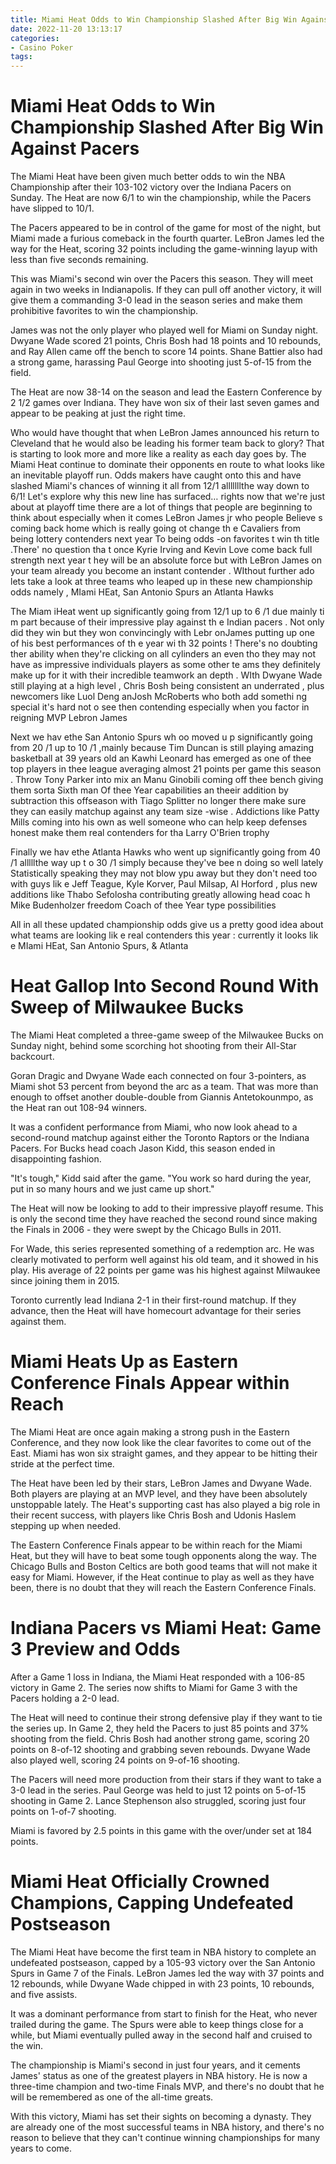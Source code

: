 ```yaml
---
title: Miami Heat Odds to Win Championship Slashed After Big Win Against Pacers
date: 2022-11-20 13:13:17
categories:
- Casino Poker
tags:
---
```



#  Miami Heat Odds to Win Championship Slashed After Big Win Against Pacers

The Miami Heat have been given much better odds to win the NBA Championship after their 103-102 victory over the Indiana Pacers on Sunday. The Heat are now 6/1 to win the championship, while the Pacers have slipped to 10/1.

The Pacers appeared to be in control of the game for most of the night, but Miami made a furious comeback in the fourth quarter. LeBron James led the way for the Heat, scoring 32 points including the game-winning layup with less than five seconds remaining.

This was Miami's second win over the Pacers this season. They will meet again in two weeks in Indianapolis. If they can pull off another victory, it will give them a commanding 3-0 lead in the season series and make them prohibitive favorites to win the championship.

James was not the only player who played well for Miami on Sunday night. Dwyane Wade scored 21 points, Chris Bosh had 18 points and 10 rebounds, and Ray Allen came off the bench to score 14 points. Shane Battier also had a strong game, harassing Paul George into shooting just 5-of-15 from the field.

The Heat are now 38-14 on the season and lead the Eastern Conference by 2 1/2 games over Indiana. They have won six of their last seven games and appear to be peaking at just the right time.



Who would have thought that when LeBron James announced his return to Cleveland that he would also be leading his former team back to glory? That is starting to look more and more like a reality as each day goes by. The Miami Heat continue to dominate their opponents en route to what looks like an inevitable playoff run. Odds makers have caught onto this and have slashed Miami's chances of winning it all from 12/1 alllllllthe way down to 6/1! Let's explore why this new line has surfaced…
 rights now that we're just about at playoff time there are a lot of things that people are beginning to think about especially when it comes LeBron James jr who people Believe s coming back home which is really going ot change th e Cavaliers from being lottery contenders next year To being odds -on favorites t win th title .There' no question tha t once Kyrie Irving and Kevin Love come back full strength next year t hey will be an absolute force but with LeBron James on your team already you become an instant contender . WIthout further ado lets take a look at three teams who leaped up in these new championship odds namely , MIami HEat, San Antonio Spurs an Atlanta Hawks




The Miam iHeat went up significantly going from 12/1 up to 6 /1 due mainly ti m part because of their impressive play against th e Indian pacers . Not only did they win but they won convincingly with Lebr onJames putting up one of his best performances of th e year wi th 32 points ! There's no doubting ther ability when they're clicking on all cylinders an even tho they may not have as impressive individuals players as some other te ams they definitely make up for it with their incredible teamwork an depth . WIth Dwyane Wade still playing at a high level , Chris Bosh being consistent an underrated , plus newcomers like Luol Deng anJosh McRoberts who both add somethi ng special it's hard not o see then contending especially when you factor in reigning MVP Lebron James








Next we hav ethe San Antonio Spurs wh oo moved u p significantly going from 20 /1 up to 10 /1 ,mainly because Tim Duncan is still playing amazing basketball at 39 years old an Kawhi Leonard has emerged as one of thee top players in thee league averaging almost 21 points per game this season . Throw Tony Parker into mix an Manu Ginobili coming off thee bench giving them sorta Sixth man Of thee Year capabilities an theeir addition by subtraction this offseason with Tiago Splitter no longer there make sure they can easily matchup against any team size -wise . Addictions like Patty Mills coming into his own as well someone who can help keep defenses honest make them real contenders for tha Larry O'Brien trophy 

Finally we hav ethe Atlanta Hawks who went up significantly going from 40 /1 alllllthe way up t o 30 /1 simply because they've bee n doing so well lately Statistically speaking they may not blow ypu away but they don't need too with guys lik e Jeff Teague, Kyle Korver, Paul Milsap, Al Horford , plus new additions like Thabo Sefolosha contributing greatly allowing head coac h Mike Budenholzer freedom Coach of thee Year type possibilities 

 All in all these updated championship odds give us a pretty good idea about what teams are looking lik e real contenders this year : currently it looks lik e MIami HEat, San Antonio Spurs, & Atlanta

#  Heat Gallop Into Second Round With Sweep of Milwaukee Bucks

The Miami Heat completed a three-game sweep of the Milwaukee Bucks on Sunday night, behind some scorching hot shooting from their All-Star backcourt.

Goran Dragic and Dwyane Wade each connected on four 3-pointers, as Miami shot 53 percent from beyond the arc as a team. That was more than enough to offset another double-double from Giannis Antetokounmpo, as the Heat ran out 108-94 winners.

It was a confident performance from Miami, who now look ahead to a second-round matchup against either the Toronto Raptors or the Indiana Pacers. For Bucks head coach Jason Kidd, this season ended in disappointing fashion.

"It's tough," Kidd said after the game. "You work so hard during the year, put in so many hours and we just came up short."

The Heat will now be looking to add to their impressive playoff resume. This is only the second time they have reached the second round since making the Finals in 2006 - they were swept by the Chicago Bulls in 2011.

For Wade, this series represented something of a redemption arc. He was clearly motivated to perform well against his old team, and it showed in his play. His average of 22 points per game was his highest against Milwaukee since joining them in 2015.

 Toronto currently lead Indiana 2-1 in their first-round matchup. If they advance, then the Heat will have homecourt advantage for their series against them.

#  Miami Heats Up as Eastern Conference Finals Appear within Reach

The Miami Heat are once again making a strong push in the Eastern Conference, and they now look like the clear favorites to come out of the East. Miami has won six straight games, and they appear to be hitting their stride at the perfect time.

The Heat have been led by their stars, LeBron James and Dwyane Wade. Both players are playing at an MVP level, and they have been absolutely unstoppable lately. The Heat's supporting cast has also played a big role in their recent success, with players like Chris Bosh and Udonis Haslem stepping up when needed.

The Eastern Conference Finals appear to be within reach for the Miami Heat, but they will have to beat some tough opponents along the way. The Chicago Bulls and Boston Celtics are both good teams that will not make it easy for Miami. However, if the Heat continue to play as well as they have been, there is no doubt that they will reach the Eastern Conference Finals.

#  Indiana Pacers vs Miami Heat: Game 3 Preview and Odds

After a Game 1 loss in Indiana, the Miami Heat responded with a 106-85 victory in Game 2. The series now shifts to Miami for Game 3 with the Pacers holding a 2-0 lead.

The Heat will need to continue their strong defensive play if they want to tie the series up. In Game 2, they held the Pacers to just 85 points and 37% shooting from the field. Chris Bosh had another strong game, scoring 20 points on 8-of-12 shooting and grabbing seven rebounds. Dwyane Wade also played well, scoring 24 points on 9-of-16 shooting.

The Pacers will need more production from their stars if they want to take a 3-0 lead in the series. Paul George was held to just 12 points on 5-of-15 shooting in Game 2. Lance Stephenson also struggled, scoring just four points on 1-of-7 shooting.

Miami is favored by 2.5 points in this game with the over/under set at 184 points.

#  Miami Heat Officially Crowned Champions, Capping Undefeated Postseason

The Miami Heat have become the first team in NBA history to complete an undefeated postseason, capped by a 105-93 victory over the San Antonio Spurs in Game 7 of the Finals. LeBron James led the way with 37 points and 12 rebounds, while Dwyane Wade chipped in with 23 points, 10 rebounds, and five assists.

It was a dominant performance from start to finish for the Heat, who never trailed during the game. The Spurs were able to keep things close for a while, but Miami eventually pulled away in the second half and cruised to the win.

The championship is Miami's second in just four years, and it cements James' status as one of the greatest players in NBA history. He is now a three-time champion and two-time Finals MVP, and there's no doubt that he will be remembered as one of the all-time greats.

With this victory, Miami has set their sights on becoming a dynasty. They are already one of the most successful teams in NBA history, and there's no reason to believe that they can't continue winning championships for many years to come.